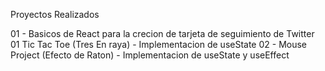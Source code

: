 Proyectos Realizados

01 - Basicos de React para la crecion de tarjeta de seguimiento de Twitter 
01 Tic Tac Toe (Tres En raya) - Implementacion de useState 
02 - Mouse Project (Efecto de Raton) - Implementacion de useState y useEffect